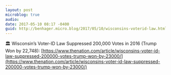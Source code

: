 ```yaml
---
layout: post
microblog: true
audio: 
date: 2017-05-10 08:17 -0400
guid: http://benhager.micro.blog/2017/05/10/wisconsins-voterid-law.html
---
```

🏛 Wisconsin’s Voter-ID Law Suppressed 200,000 Votes in 2016 (Trump Won by 22,748): [https://www.thenation.com/article/wisconsins-voter-id-law-suppressed-200000-votes-trump-won-by-23000/](https://www.thenation.com/article/wisconsins-voter-id-law-suppressed-200000-votes-trump-won-by-23000/)
